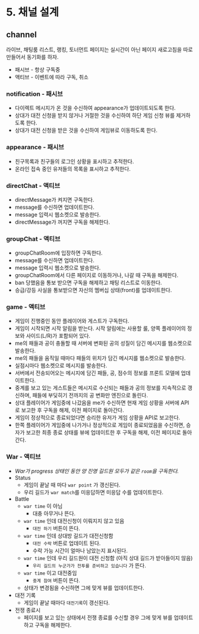 # 5. 채널 설계

## channel

라이브, 채팅룸 리스트, 랭킹, 토너먼트 페이지는 실시간이 아닌 페이지 새로고침을 따로 만들어서 동기화를 하자.

* 패시브 - 항상 구독중
* 액티브 - 이벤트에 따라 구독, 취소

### notification - 패시브

* 다이렉트 메시지가 온 것을 수신하여 appearance가 업데이트되도록 한다.
* 상대가 대전 신청을 받지 않거나 거절한 것을 수신하여 하단 게임 신청 뷰를 제거하도록 한다.
* 상대가 대전 신청을 받은 것을 수신하여 게임뷰로 이동하도록 한다.

### appearance - 패시브

* 친구목록과 친구들의 로그인 상황을 표시하고 추적한다.
* 온라인 접속 중인 유저들의 목록을 표시하고 추적한다.

### directChat - 액티브

* directMessage가 켜지면 구독한다.
* message를 수신하면 업데이트한다.
* message 입력시 웹소켓으로 발송한다.
* directMessage가 꺼지면 구독을 해제한다.

### groupChat - 액티브

* groupChatRoom에 입장하면 구독한다.
* message를 수신하면 업데이트한다.
* message 입력시 웹소켓으로 발송한다.
* groupChatRoom에서 다른 페이지로 이동하거나, 나갈 때 구독을 해제한다.
* ban 당했음을 통보 받으면 구독을 해제하고 채팅 리스트로 이동한다.
* 승급/강등 사실을 통보받으면 자신의 멤버십 상태\(front\)를 업데이트한다.

### game - 액티브

* 게임이 진행중인 동안 플레이어와 게스트가 구독한다.
* 게임이 시작되면 시작 알림을 받는다. 시작 알림에는 사용할 룰, 양쪽 플레이어의 정보와 사이드\(L/R\)가 포함되어 있다.
* me의 패들과 공이 충돌할 때 서버에 변화된 공의 성질이 담긴 메시지를 웹소켓으로 발송한다.
* me의 패들을 움직일 때마다 패들의 위치가 담긴 메시지를 웹소켓으로 발송한다.
* 실점시마다 웹소켓으로 메시지를 발송한다.
* 서버에서 전송되어오는 메시지에 담긴 패들, 공, 점수의 정보를 프론트 모델에 업데이트한다.
* 중계를 보고 있는 게스트들은 메시지로 수신되는 패들과 공의 정보를 지속적으로 갱신하며, 패들에 부딪히기 전까지의 공 변화만 엔진으로 돌린다.
* 상대 플레이어가 게임중에 나갔음을 me가 수신하면 현재 게임 상황을 서버에 API로 보고한 후 구독을 해제, 이전 페이지로 돌아간다.
* 게임이 정상적으로 종료되었다면 승리한 유저가 게임 상황을 API로 보고한다.
* 한쪽 플레이어가 게임중에 나가거나 정상적으로 게임이 종료되었음을 수신하면, 승자가 보고한 최종 종료 상태를 뷰에 업데이트한 후 구독을 해제, 이전 페이지로 돌아간다.

### War - 액티브

* _War가 progress 상태인 동안 양 진영 길드원 모두가 같은 `room`을 구독한다._
* Status
  * 게임이 끝날 때 마다 `war point` 가 갱신된다.
  * 우리 길드가 `war match`를 미응답하면 미응답 수를 업데이트한다.
* Battle
  * `war time` 이 아님
    * 대충 아무거나 뜬다.
  * `war time` 인데 대전신청이 이뤄지지 않고 있음
    * `대전 하기` 버튼이 뜬다.
  * `war time` 인데 상대방 길드가 대전신청함
    * `대전 수락` 버튼로 업데이트 된다.
    * 수락 가능 시간이 얼마나 남았는지 표시된다.
  * `war time` 인데 우리 길드원이 대전 신청함 \(아직 상대 길드가 받아들이지 않음\)
    * `우리 길드의 누군가가 전투를 준비하고 있습니다` 가 뜬다.
  * `war time` 이고 대전중임
    * `중계 참여` 버튼이 뜬다.
  * 상태가 변경됨을 수신하면 그에 맞게 뷰를 업데이트한다.
* 대전 기록
  * 게임이 끝날 때마다 `대전기록`이 갱신된다.
* 전쟁 종료시
  * 페이지를 보고 있는 상태에서 전쟁 종료를 수신할 경우 그에 맞게 뷰를 업데이트하고 구독을 해제한다.

### 

### 

